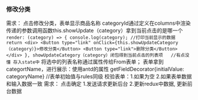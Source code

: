 ### 修改分类
需求： 点击修改分类，表单显示商品名称
  categoryId通过定义在columns中渲染传递的参数调用函数this.showUpdate（category）拿到当前点击的是哪一个
  `
    render: (category) => {
      console.log(category); //打印当前显示的数据
      return <div>
        <Button type="link" onClick={this.showUpdateCategory（category）}>修改分类</Button>
        <Button type="link">删除分类</Button>
      </div>
    },
    showUpdateCategory（category）闭包得到当前点击的列表项   //有点没懂
    存入state中
  `
  将选中的列表名称通过属性传给From表单；
  表单拿到categortName，进行展示：使用antd的属性
    getFieldDecorator{initialValue: categoryName} //表单初始值与rules同级
    校验表单：1.如果为空 2.如果表单数据和输入数据一致
需求：
  点击确定 
  1.发送请求更新后台
  2.更新redux中数据, 更新前台数据